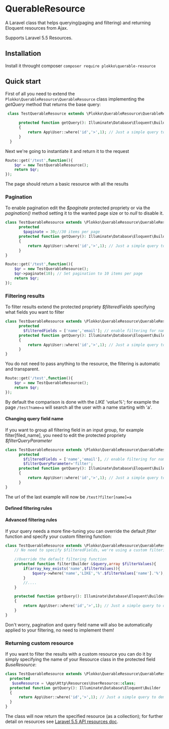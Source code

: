 # QuerableResource
A Laravel class that helps querying(paging and filtering) and returning Eloquent resources from Ajax.

Supports Laravel 5.5 Resources.
## Installation
Install it throught composer `composer require plokko\querable-resource`

## Quick start
First of all you need to extend the `Plokko\QuerableResource\QuerableResource` class implementing the *getQuery* method that returns the base query:
```php
 class TestQuerableResource extends \Plokko\QuerableResource\QuerableResource {
 
      protected function getQuery(): Illuminate\Database\Eloquent\Builder
      {
          return App\User::where('id','>',1); // Just a simple query to demonstrate functionality
      }
  }

```
Next we're going to instantiate it and return it to the request
```php
Route::get('/test',function(){
    $qr = new TestQuerableResource();
    return $qr;
});
```
The page should return a basic resource with all the results

### Pagination
To enable pagination edit the *$paginate* protected propriety or via the *pagination()* method setting it to the wanted page size or to *null* to disable it.

```php
class TestQuerableResource extends \Plokko\QuerableResource\QuerableResource {
      protected
        $paginate = 30;//30 items per page
      protected function getQuery(): Illuminate\Database\Eloquent\Builder
      {
          return App\User::where('id','>',1); // Just a simple query to demonstrate functionality
      }
}
```
```php
Route::get('/test',function(){
    $qr = new TestQuerableResource();
    $qr->paginate(10); // Set pagination to 10 items per page
    return $qr;
});
```

### Filtering results
To filter results extend the protected propriety *$filteredFields* specifying what fields you want to filter

```php
class TestQuerableResource extends \Plokko\QuerableResource\QuerableResource {
      protected
        $filteredFields = ['name','email']; // enable filtering for name and email columns
      protected function getQuery(): Illuminate\Database\Eloquent\Builder
      {
          return App\User::where('id','>',1); // Just a simple query to demonstrate functionality
      }
}
```
You do not need to pass anything to the resource, the filtering is automatic and transparent.
```php
Route::get('/test',function(){
    $qr = new TestQuerableResource();
    return $qr;
});
```
By default the comparison is done with the *LIKE 'value%'*; for example the page `/test?name=a` will search all the user with a name starting with 'a'.
#### Changing query field name
If you want to group all filtering field in an input group, for example filter[filed_name], you need to edit the protected propriety *$filterQueryParameter* 

```php
class TestQuerableResource extends \Plokko\QuerableResource\QuerableResource {
      protected
        $filteredFields = ['name','email'], // enable filtering for name and email columns
        $filterQueryParameter='filter';
      protected function getQuery(): Illuminate\Database\Eloquent\Builder
      {
          return App\User::where('id','>',1); // Just a simple query to demonstrate functionality
      }
}
```
The url of the last example will now be `/test?filter[name]=a`

#### Defined filtering rules

#### Advanced filtering rules
If your query needs a more fine-tuning you can override the default *filter* function and specify your custom filtering function:
```php
class TestQuerableResource extends \Plokko\QuerableResource\QuerableResource {
	// No need to specify $filteredFields, we're using a custom filtering function

	//Override the default filtering function
    protected function filter(Builder &$query,array $filterValues){
		if(array_key_exists('name',$filterValues)){
			$query->where('name','LIKE','%'.$filterValues['name'].'%');//apply your filtering
		}
		//....
	}

	protected function getQuery(): Illuminate\Database\Eloquent\Builder
	{
		return App\User::where('id','>',1); // Just a simple query to demonstrate functionality
	}
}
```
Don't worry, pagination and query field name will also be automatically applied to your filtering, no need to implement them!

### Returning custom resource
If you want to filter the results with a custom resource you can do it by simply specifying the name of your Resource class in the protected field *$useResource*:
```php
class TestQuerableResource extends \Plokko\QuerableResource\QuerableResource {
  protected
   $useResource = \App\Http\Resources\UserResource::class;
  protected function getQuery(): Illuminate\Database\Eloquent\Builder
  {
	  return App\User::where('id','>',1); // Just a simple query to demonstrate functionality
  }
}

```
The class will now return the specified resource (as a collection);
for further detail on resources see [Laravel 5.5 API resources doc](url=https://laravel.com/docs/5.5/eloquent-resources).

